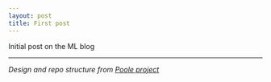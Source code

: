 ```yaml
---
layout: post
title: First post
---
```


Initial post on the ML blog

---

*Design and repo structure from [Poole project](https://github.com/poole/poole)*

